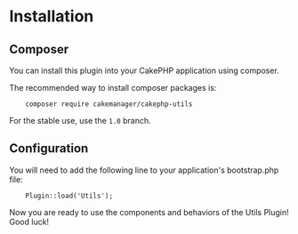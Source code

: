 Installation
============

Composer
--------

You can install this plugin into your CakePHP application using composer.

The recommended way to install composer packages is:

        composer require cakemanager/cakephp-utils

For the stable use, use the `1.0` branch.

Configuration
-------------

You will need to add the following line to your application's bootstrap.php file:

        Plugin::load('Utils');

Now you are ready to use the components and behaviors of the Utils Plugin! Good luck!
